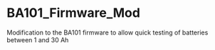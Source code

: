 # BA101_Firmware_Mod
Modification to the BA101 firmware to allow quick testing of batteries between 1 and 30 Ah
